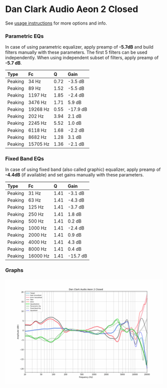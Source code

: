 # Dan Clark Audio Aeon 2 Closed
See [usage instructions](https://github.com/jaakkopasanen/AutoEq#usage) for more options and info.

### Parametric EQs
In case of using parametric equalizer, apply preamp of **-5.7dB** and build filters manually
with these parameters. The first 5 filters can be used independently.
When using independent subset of filters, apply preamp of **-5.7 dB**.

| Type    | Fc       |    Q | Gain     |
|:--------|:---------|:-----|:---------|
| Peaking | 34 Hz    | 0.72 | -3.5 dB  |
| Peaking | 89 Hz    | 1.52 | -5.5 dB  |
| Peaking | 1197 Hz  | 1.85 | -2.4 dB  |
| Peaking | 3476 Hz  | 1.71 | 5.9 dB   |
| Peaking | 19268 Hz | 0.55 | -17.9 dB |
| Peaking | 202 Hz   | 3.94 | 2.1 dB   |
| Peaking | 2245 Hz  | 5.52 | 1.0 dB   |
| Peaking | 6118 Hz  | 1.68 | -2.2 dB  |
| Peaking | 8682 Hz  | 1.28 | 3.1 dB   |
| Peaking | 15705 Hz | 1.36 | -2.1 dB  |

### Fixed Band EQs
In case of using fixed band (also called graphic) equalizer, apply preamp of **-4.4dB**
(if available) and set gains manually with these parameters.

| Type    | Fc       |    Q | Gain     |
|:--------|:---------|:-----|:---------|
| Peaking | 31 Hz    | 1.41 | -3.1 dB  |
| Peaking | 63 Hz    | 1.41 | -4.3 dB  |
| Peaking | 125 Hz   | 1.41 | -3.7 dB  |
| Peaking | 250 Hz   | 1.41 | 1.8 dB   |
| Peaking | 500 Hz   | 1.41 | 0.2 dB   |
| Peaking | 1000 Hz  | 1.41 | -2.4 dB  |
| Peaking | 2000 Hz  | 1.41 | 0.9 dB   |
| Peaking | 4000 Hz  | 1.41 | 4.3 dB   |
| Peaking | 8000 Hz  | 1.41 | 0.4 dB   |
| Peaking | 16000 Hz | 1.41 | -15.7 dB |

### Graphs
![](./Dan%20Clark%20Audio%20Aeon%202%20Closed.png)